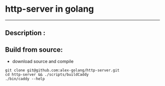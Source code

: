# http-server in golang
--------------
## Description :
## Build from source:
- download source and compile
```
git clone git@github.com:alex-golang/http-server.git
cd http-server && ./scripts/buildCaddy
./bin/caddy --help
```
